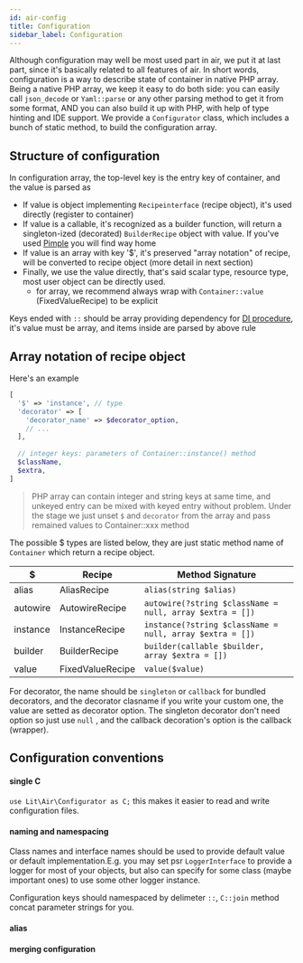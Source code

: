 ```yaml
---
id: air-config
title: Configuration
sidebar_label: Configuration
---
```


Although configuration may well be most used part in air, we put it at last part, since it's basically related to all features of air. In short words, configuration is a way to describe state of container in native PHP array. Being a native PHP array, we keep it easy to do both side: you can easily call `json_decode` or `Yaml::parse` or any other parsing method to get it from some format, AND you can also build it up with PHP, with help of type hinting and IDE support. We provide a `Configurator` class, which includes a bunch of static method, to build the configuration array.

## Structure of configuration

In configuration array, the top-level key is the entry key of container, and the value is parsed as

+ If value is object implementing  `Recipeinterface` (recipe object), it's used directly (register to container)
+ If value is a callable, it's recognized as a builder function, will return a singleton-ized (decorated) `BuilderRecipe` object with value. If you've used [Pimple](https://github.com/silexphp/Pimple) you will find way home
+ If value is an array with key '$', it's preserved "array notation" of recipe, will be converted to recipe object (more detail in next section)
+ Finally, we use the value directly, that's said scalar type, resource type, most user object can be directly used.
  + for array, we recommend always wrap with `Container::value` (FixedValueRecipe) to be explicit

Keys ended with `::` should be array providing dependency for [DI procedure](air-di), it's value must be array, and items inside are parsed by above rule

## Array notation of recipe object

Here's an example

```php
[
  '$' => 'instance', // type
  'decorator' => [
    'decorator_name' => $decorator_option,
    // ...
  ],
  
  // integer keys: parameters of Container::instance() method
  $className,
  $extra,
]
```

> PHP array can contain integer and string keys at same time, and unkeyed entry can be mixed with keyed entry without problem. Under the stage we just unset `$` and `decorator` from the array and pass remained values to Container::xxx method

The possible $ types are listed below, they are just static method name of `Container` which return a recipe object.

| $        | Recipe           | Method Signature                                         |
| -------- | ---------------- | -------------------------------------------------------- |
| alias    | AliasRecipe      | `alias(string $alias)`                                   |
| autowire | AutowireRecipe   | `autowire(?string $className = null, array $extra = [])` |
| instance | InstanceRecipe   | `instance(?string $className = null, array $extra = [])` |
| builder  | BuilderRecipe    | `builder(callable $builder, array $extra = [])`          |
| value    | FixedValueRecipe | `value($value)`                                          |

For decorator, the name should be `singleton` or `callback` for bundled decorators, and the decorator clasname if you write your custom one, the value are setted as decorator option. The singleton decorator don't need option so just use `null` , and the callback decoration's option is the callback (wrapper).

## Configuration conventions

#### single C

`use Lit\Air\Configurator as C;` this makes it easier to read and write configuration files.

#### naming and namespacing

Class names and interface names should be used to provide default value or default implementation.E.g. you may set psr `LoggerInterface` to provide a logger for most of your objects, but also can specify for some class (maybe important ones) to use some other logger instance.

Configuration keys should namespaced by delimeter `::`, `C::join` method concat parameter strings for you. 

#### alias

#### merging configuration

